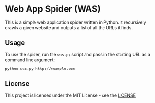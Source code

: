 # Web App Spider (WAS)

This is a simple web application spider written in Python. It recursively crawls a given website and outputs a list of all the URLs it finds.

## Usage

To use the spider, run the `was.py` script and pass in the starting URL as a command line argument:

`python was.py http://example.com`

## License

This project is licensed under the MIT License - see the [LICENSE](LICENSE)
